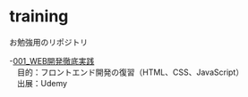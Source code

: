 # training
お勉強用のリポジトリ

-[001_WEB開発徹底実践](https://github.com/zume-zume/training/tree/001_web%E9%96%8B%E7%99%BA%E5%BE%B9%E5%BA%95%E5%AE%9F%E8%B7%B5)  
　目的：フロントエンド開発の復習（HTML、CSS、JavaScript）  
　出展：Udemy
